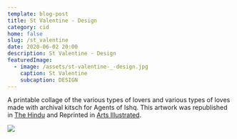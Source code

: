 ```yaml
---
template: blog-post
title: St Valentine - Design
category: cid
home: false
slug: /st_valentine
date: 2020-06-02 20:00
description: St Valentine - Design
featuredImage:
  - image: /assets/st-valentine-_-design.jpg
    caption: St Valentine
    subcaption: DESIGN
---
```

A printable collage of the various types of lovers and various types of loves made with archival kitsch for Agents of Ishq. This artwork was republished in [The Hindu](http://www.thehindu.com/features/magazine/these-initiatives-are-pushing-the-boundaries-of-the-discourse-on-sexuality/article8565359.ece) and Reprinted in [Arts Illustrated](http://artsillustrated.in/). 

![](/assets/the-lovers-pilgrimage-for-upload.jpg)